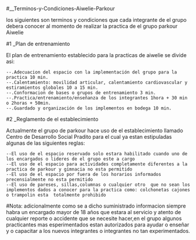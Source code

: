 #__Terminos-y-Condiciones-Aiwelie-Parkour

los siguientes son terminos y condiciones que cada integrante de el grupo debera conocer al momento de realizar la practica de el grupo parkour Aiwelie

#1 _Plan de entrenamiento

El plan de entrenamiento establecido para la practicas de aiwelie se divide asi:

	--.Adecuacion del espacio con la implementación del grupo para la practica 10 min.
	--.Calentamiento: movilidad articular, calentamiento cardiovascular y estiramientos globales 10 a 15 min.
	--.Conformacion de bases o grupos de entrenamiento 3 min. 
	--.Practica/entrenamiento/enseñanza de los integrantes 1hora + 30 min o 2horas + 50min.
	--.Guardado y organización de los implementos en bodega 10 min.

#2 _Reglamento de el establecimiento
		
Actualmente el grupo de parkour  hace uso de el establecimiento llamado Centro de Desarrollo Social Pradito para el cual ya estan 				estipuladas algunas de las siguientes reglas:

	--El uso de el espacio reservado solo estara habilitado cuando uno de los encargados o lideres de el grupo este a cargo
	--El uso de el espacio para actividades completamente diferentes a la practica de parkour y gimnacia no esta permitido
	--El uso de el espacio por fuera de los horarios informados precensialmente no esta permitido
	--El uso de pareses, sillas,columnas o cualquier otro  que no sean los implementos dados a conocer para la practica como: colchonetas cajones o trampolin esta  totalmente prohibido

#Nota: adicionalmente como se a dicho suministrado informacion siempre habra un encargado mayor de 18 años que estara al servicio y atento de cualquier reporte o accidente que se necesite hacer,en el grupo algunos practicantes mas esperimentados estan autorizados para ayudar o enseñar y o capacitar a los nuevos integrantes o integrantes no tan experimentados.
